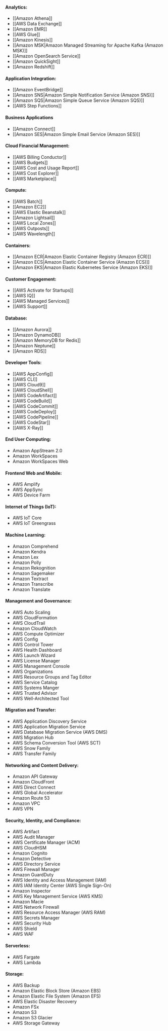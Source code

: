 #### Analytics:
- [[Amazon Athena]]
- [[AWS Data Exchange]]
- [[Amazon EMR]]
- [[AWS Glue]]
- [[Amazon Kinesis]]
- [[Amazon MSK|Amazon Managed Streaming for Apache Kafka (Amazon MSK)]]
- [[Amazon OpenSearch Service]]
- [[Amazon QuickSight]]
- [[Amazon Redshift]]
#### Application Integration:
- [[Amazon EventBridge]]
- [[Amazon SNS|Amazon Simple Notification Service (Amazon SNS)]]
- [[Amazon SQS|Amazon Simple Queue Service (Amazon SQS)]]
- [[AWS Step Functions]]
#### Business Applications
- [[Amazon Connect]]
- [[Amazon SES|Amazon Simple Email Service (Amazon SES)]]
#### Cloud Financial Management:
- [[AWS Billing Conductor]]
- [[AWS Budgets]]
- [[AWS Cost and Usage Report]]
- [[AWS Cost Explorer]]
- [[AWS Marketplace]]
#### Compute:
- [[AWS Batch]]
- [[Amazon EC2]]
- [[AWS Elastic Beanstalk]]
- [[Amazon Lightsail]]
- [[AWS Local Zones]]
- [[AWS Outposts]]
- [[AWS Wavelength]]
#### Containers:
- [[Amazon ECR|Amazon Elastic Container Registry (Amazon ECR)]]
- [[Amazon ECS|Amazon Elastic Container Service (Amazon ECS)]]
- [[Amazon EKS|Amazon Elastic Kubernetes Service (Amazon EKS)]]
#### Customer Engagement:
- [[AWS Activate for Startups]]
- [[AWS IQ]]
- [[AWS Managed Services]]
- [[AWS Support]]
#### Database:
- [[Amazon Aurora]]
- [[Amazon DynamoDB]]
- [[Amazon MemoryDB for Redis]]
- [[Amazon Neptune]]
- [[Amazon RDS]]
#### Developer Tools:
- [[AWS AppConfig]]
- [[AWS CLI]]
- [[AWS Cloud9]]
- [[AWS CloudShell]]
- [[AWS CodeArtifact]]
- [[AWS CodeBuild]]
- [[AWS CodeCommit]]
- [[AWS CodeDeploy]]
- [[AWS CodePipeline]]
- [[AWS CodeStar]]
- [[AWS X-Ray]]
#### End User Computing:
- Amazon AppStream 2.0
- Amazon WorkSpaces
- Amazon WorkSpaces Web
#### Frontend Web and Mobile:
- AWS Amplify
- AWS AppSync
- AWS Device Farm
#### Internet of Things (IoT):
- AWS IoT Core
- AWS IoT Greengrass
#### Machine Learning:
- Amazon Comprehend
- Amazon Kendra
- Amazon Lex
- Amazon Polly
- Amazon Rekognition
- Amazon Sagemaker
- Amazon Textract
- Amazon Transcribe
- Amazon Translate
#### Management and Governance:
- AWS Auto Scaling
- AWS CloudFormation
- AWS CloudTrail
- Amazon CloudWatch
- AWS Compute Optimizer
- AWS Config
- AWS Control Tower
- AWS Health Dashboard
- AWS Launch Wizard
- AWS License Manager
- AWS Management Console
- AWS Organizations
- AWS Resource Groups and Tag Editor
- AWS Service Catalog
- AWS Systems Manger
- AWS Trusted Advisor
- AWS Well-Architected Tool
#### Migration and Transfer:
- AWS Application Discovery Service
- AWS Application Migration Service
- AWS Database Migration Service (AWS DMS)
- AWS Migration Hub
- AWS Schema Conversion Tool (AWS SCT)
- AWS Snow Family
- AWS Transfer Family
#### Networking and Content Delivery: 
- Amazon API Gateway
- Amazon CloudFront
- AWS Direct Connect
- AWS Global Accelerator
- Amazon Route 53
- Amazon VPC
- AWS VPN
#### Security, Identity, and Compliance:
- AWS Artifact
- AWS Audit Manager
- AWS Certificate Manager (ACM)
- AWS CloudHSM
- Amazon Cognito
- Amazon Detective
- AWS Directory Service
- AWS Firewall Manager
- Amazon GuardDuty
- AWS Identity and Access Management (IAM)
- AWS IAM Identity Center (AWS Single Sign-On)
- Amazon Inspector
- AWS Key Management Service (AWS KMS)
- Amazon Macie
- AWS Network Firewall
- AWS Resource Access Manager (AWS RAM)
- AWS Secrets Manager
- AWS Security Hub
- AWS Shield
- AWS WAF
#### Serverless:
- AWS Fargate
- AWS Lambda
#### Storage:
- AWS Backup
- Amazon Elastic Block Store (Amazon EBS)
- Amazon Elastic File System (Amazon EFS)
- AWS Elastic Disaster Recovery
- Amazon FSx
- Amazon S3
- Amazon S3 Glacier
- AWS Storage Gateway